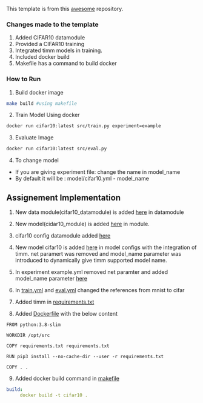 This template is from this [awesome](https://github.com/ashleve/lightning-hydra-template) repository. 

### Changes made to the template

1. Added CIFAR10 datamodule
2. Provided a CIFAR10 training
3. Integrated timm models in training.
4. Included docker build
5. Makefile has a command to build docker

### How to Run

1. Build docker image

```bash
make build #using makefile

```

2. Train Model Using docker

```bash
docker run cifar10:latest src/train.py experiment=example
```

3. Evaluate Image

```bash
docker run cifar10:latest src/eval.py
```

4. To change model
 - If you are giving experiment file: change the name in model_name
 - By default it will be : model/cifar10.yml - model_name
 

## Assignement Implementation

1. New data module(cifar10_datamodule) is added [here](https://github.com/Sushmitha-Katti/PytorchLightning_Hydra/blob/main/src/datamodules/cifar10_datamodule.py) in datamodule

2. New model(cidar10_module) is added [here](https://github.com/Sushmitha-Katti/PytorchLightning_Hydra/blob/main/src/models/cifar10_module.py) in module.

3. cifar10 config datamodule added [here](https://github.com/Sushmitha-Katti/PytorchLightning_Hydra/tree/main/configs/datamodule)

4. New model cifar10 is added [here](https://github.com/Sushmitha-Katti/PytorchLightning_Hydra/blob/main/configs/model/cifar10.yaml) in model configs with the integration of timm. net paramert was removed and model_name parameter was introduced to dynamically give timm supported model name. 

5. In experiment example.yml removed net paramter and added model_name parameter [here](https://github.com/Sushmitha-Katti/PytorchLightning_Hydra/blob/main/configs/experiment/example.yaml)

6. In [train.yml](https://github.com/Sushmitha-Katti/PytorchLightning_Hydra/blob/main/configs/train.yaml) and [eval.yml](https://github.com/Sushmitha-Katti/PytorchLightning_Hydra/blob/main/configs/eval.yaml) changed the references from mnist to cifar

7. Added timm in [requirements.txt](https://github.com/Sushmitha-Katti/PytorchLightning_Hydra/blob/main/requirements.txt)

8. Added [Dockerfile](https://github.com/Sushmitha-Katti/PytorchLightning_Hydra/blob/main/Dockerfile) with the below content

 ```docker
 FROM python:3.8-slim

 WORKDIR /opt/src

 COPY requirements.txt requirements.txt

 RUN pip3 install --no-cache-dir --user -r requirements.txt

 COPY . .
 ```
 9. Added docker build command in [makefile](https://github.com/Sushmitha-Katti/PytorchLightning_Hydra/blob/main/Makefile)
 
  ```yml
  build:
       docker build -t cifar10 .
  ```








 

 

 



